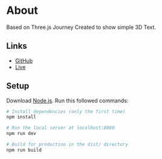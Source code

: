 # About 
Based on Three.js Journey
Created to show simple 3D Text.

## Links

- [GitHub](https://github.com/Andriotis-Dimitris/3D-Text)
- [Live](https://3d-text-andriotis-dimitris-projects.vercel.app)

## Setup
Download [Node.js](https://nodejs.org/en/download/).
Run this followed commands:

``` bash
# Install dependencies (only the first time)
npm install

# Run the local server at localhost:8080
npm run dev

# Build for production in the dist/ directory
npm run build
```
